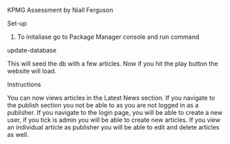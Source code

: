 KPMG Assessment by Niall Ferguson


Set-up

1. To initaliase go to Package Manager console and run command

update-database

This will seed the db with a few articles. Now if you hit the play button the
website will load.


Instructions

You can now views articles in the Latest News section. If you navigate to the 
publish section you not be able to as you are not logged in as a publisher.
If you navigate to the login page, you will be able to create a new user, if
you tick is admin you will be able to create new articles. If you view an 
individual article as publisher you will be able to edit and delete articles 
as well.
